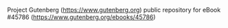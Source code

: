 Project Gutenberg (https://www.gutenberg.org) public repository for eBook #45786 (https://www.gutenberg.org/ebooks/45786)

